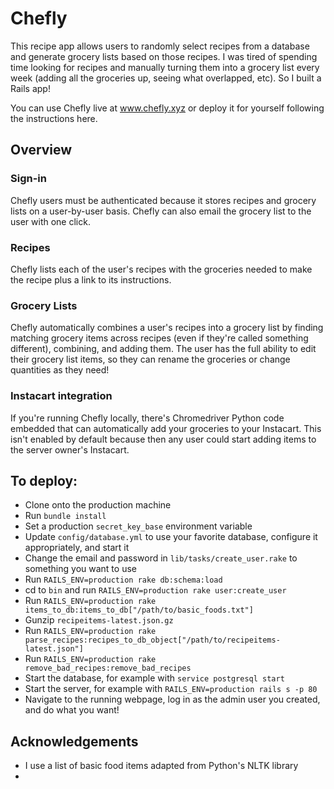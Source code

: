 # Chefly
This recipe app allows users to randomly select recipes from a database and generate grocery lists based on those recipes. I was tired of spending time looking for recipes and manually turning them into a grocery list every week (adding all the groceries up, seeing what overlapped, etc). So I built a Rails app!

You can use Chefly live at www.chefly.xyz or deploy it for yourself following the instructions here.

## Overview
### Sign-in
Chefly users must be authenticated because it stores recipes and grocery lists on a user-by-user basis. Chefly can also email the grocery list to the user with one click.

### Recipes
Chefly lists each of the user's recipes with the groceries needed to make the recipe plus a link to its instructions.

### Grocery Lists
Chefly automatically combines a user's recipes into a grocery list by finding matching grocery items across recipes (even if they're called something different), combining, and adding them. The user has the full ability to edit their grocery list items, so they can rename the groceries or change quantities as they need!

### Instacart integration
If you're running Chefly locally, there's Chromedriver Python code embedded that can automatically add your groceries to your Instacart. This isn't enabled by default because then any user could start adding items to the server owner's Instacart.

## To deploy:
* Clone onto the production machine
* Run `bundle install`
* Set a production `secret_key_base` environment variable
* Update `config/database.yml` to use your favorite database, configure it appropriately, and start it
* Change the email and password in `lib/tasks/create_user.rake` to something you want to use
* Run `RAILS_ENV=production rake db:schema:load`
* cd to `bin` and run `RAILS_ENV=production rake user:create_user`
* Run `RAILS_ENV=production rake items_to_db:items_to_db["/path/to/basic_foods.txt"]`
* Gunzip `recipeitems-latest.json.gz`
* Run `RAILS_ENV=production rake parse_recipes:recipes_to_db_object["/path/to/recipeitems-latest.json"]`
* Run `RAILS_ENV=production rake remove_bad_recipes:remove_bad_recipes`
* Start the database, for example with `service postgresql start`
* Start the server, for example with `RAILS_ENV=production rails s -p 80`
* Navigate to the running webpage, log in as the admin user you created, and do what you want!

## Acknowledgements
* I use a list of basic food items adapted from Python's NLTK library
* 
